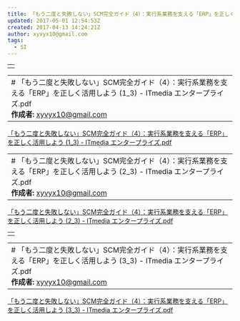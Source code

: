 ```yaml
---
title: 「もう二度と失敗しない」SCM完全ガイド（4）：実行系業務を支える「ERP」を正しく活用しよう (3_3) - ITmedia エンタープライズ.pdf
updated: 2017-05-01 12:54:53Z
created: 2017-04-13 14:24:21Z
author: xyvyx10@gmail.com
tags:
  - SI
---
```


|     |
| --- |
|     |

|     |
| --- |
| # 「もう二度と失敗しない」SCM完全ガイド（4）：実行系業務を支える「ERP」を正しく活用しよう (1_3) - ITmedia エンタープライズ.pdf<br>**作成者:** xyvyx10@gmail.com |

[「もう二度と失敗しない」SCM完全ガイド（4）：実行系業務を支える「ERP」を正しく活用しよう (1_3) - ITmedia エンタープライズ.pdf](../_resources/「もう二度と失敗しない」SCM完全ガイド（4）：実行系業務を支える「ERP」を正しく活用しよう%20%281_3%29%20-%20ITmedia%20エンタープライズ.pdf)

|     |
| --- |
| # 「もう二度と失敗しない」SCM完全ガイド（4）：実行系業務を支える「ERP」を正しく活用しよう (2_3) - ITmedia エンタープライズ.pdf<br>**作成者:** xyvyx10@gmail.com |

[「もう二度と失敗しない」SCM完全ガイド（4）：実行系業務を支える「ERP」を正しく活用しよう (2_3) - ITmedia エンタープライズ.pdf](../_resources/「もう二度と失敗しない」SCM完全ガイド（4）：実行系業務を支える「ERP」を正しく活用しよう%20%282_3%29%20-%20ITmedia%20エンタープライズ.pdf)

|     |
| --- |
|     |

|     |
| --- |
| # 「もう二度と失敗しない」SCM完全ガイド（4）：実行系業務を支える「ERP」を正しく活用しよう (3_3) - ITmedia エンタープライズ.pdf<br>**作成者:** xyvyx10@gmail.com |

[「もう二度と失敗しない」SCM完全ガイド（4）：実行系業務を支える「ERP」を正しく活用しよう (3_3) - ITmedia エンタープライズ.pdf](../_resources/「もう二度と失敗しない」SCM完全ガイド（4）：実行系業務を支える「ERP」を正しく活用しよう%20%283_3%29%20-%20ITmedia%20エンタープライズ.pdf)